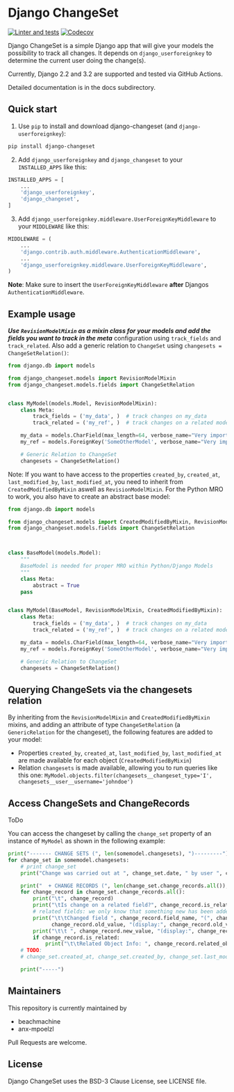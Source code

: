 Django ChangeSet
================

[![Linter and tests](https://github.com/beachmachine/django-changeset/workflows/Linter%20and%20tests/badge.svg)](https://github.com/beachmachine/django-changeset/actions)
[![Codecov](https://img.shields.io/codecov/c/gh/beachmachine/django-changeset)](https://codecov.io/gh/beachmachine/django-changeset)

Django ChangeSet is a simple Django app that will give your models the possibility to track all changes. It depends on
`django_userforeignkey` to determine the current user doing the change(s).

Currently, Django 2.2 and 3.2 are supported and tested via GitHub Actions.

Detailed documentation is in the docs subdirectory.

Quick start
-----------

1.  Use `pip` to install and download django-changeset (and `django-userforeignkey`):

```bash
pip install django-changeset
```

2.  Add `django_userforeignkey` and `django_changeset` to your `INSTALLED_APPS` like this:

```python
INSTALLED_APPS = [
    ...
    'django_userforeignkey',
    'django_changeset',
]
```

3.  Add `django_userforeignkey.middleware.UserForeignKeyMiddleware` to your `MIDDLEWARE` like this:

```python
MIDDLEWARE = (
    ...
    'django.contrib.auth.middleware.AuthenticationMiddleware',
    ...
    'django_userforeignkey.middleware.UserForeignKeyMiddleware',
)
```

**Note**: Make sure to insert the `UserForeignKeyMiddleware` **after** Djangos `AuthenticationMiddleware`.

Example usage
-------------

***Use `RevisionModelMixin` as a mixin class for your models and add the fields you want to track in the meta***
configuration using `track_fields` and `track_related`. Also add a generic relation to `ChangeSet` using
`changesets = ChangeSetRelation()`:

```python
from django.db import models

from django_changeset.models import RevisionModelMixin
from django_changeset.models.fields import ChangeSetRelation


class MyModel(models.Model, RevisionModelMixin):
    class Meta:
        track_fields = ('my_data', )  # track changes on my_data
        track_related = ('my_ref', )  # track changes on a related model

    my_data = models.CharField(max_length=64, verbose_name="Very important data you want to track")
    my_ref = models.ForeignKey('SomeOtherModel', verbose_name="Very important relation", related_name='my_models')

    # Generic Relation to ChangeSet
    changesets = ChangeSetRelation()
```

Note: If you want to have access to the properties `created_by`, `created_at`, `last_modified_by`, `last_modified_at`,
you need to inherit from `CreatedModifiedByMixin` aswell as `RevisionModelMixin`. For the Python MRO to work, you also
have to create an abstract base model:

```python
from django.db import models

from django_changeset.models import CreatedModifiedByMixin, RevisionModelMixin
from django_changeset.models.fields import ChangeSetRelation



class BaseModel(models.Model):
    """
    BaseModel is needed for proper MRO within Python/Django Models
    """
    class Meta:
        abstract = True
    pass


class MyModel(BaseModel, RevisionModelMixin, CreatedModifiedByMixin):
    class Meta:
        track_fields = ('my_data', )  # track changes on my_data
        track_related = ('my_ref', )  # track changes on a related model

    my_data = models.CharField(max_length=64, verbose_name="Very important data you want to track")
    my_ref = models.ForeignKey('SomeOtherModel', verbose_name="Very important relation", related_name='my_models')

    # Generic Relation to ChangeSet
    changesets = ChangeSetRelation()
```

Querying ChangeSets via the changesets relation
-----------------------------------------------

By inheriting from the `RevisionModelMixin` and `CreatedModifiedByMixin` mixins, and adding an attribute of type
`ChangeSetRelation` (a `GenericRelation` for the changeset), the following features are added to your model:

-   Properties `created_by`, `created_at`, `last_modified_by`, `last_modified_at` are made available for each object
    (`CreatedModifiedByMixin`)
-   Relation `changesets` is made available, allowing you to run queries like this one:
    `MyModel.objects.filter(changesets__changeset_type='I', changesets__user__username='johndoe')`

Access ChangeSets and ChangeRecords
-----------------------------------

ToDo

You can access the changeset by calling the `change_set` property of an instance of `MyModel` as shown in the following
example:

```python
print("------- CHANGE SETS (", len(somemodel.changesets), ")---------")
for change_set in somemodel.changesets:
    # print change_set
    print("Change was carried out at ", change_set.date, " by user ", change_set.user, " on model ", change_set.object_type)

    print("  + CHANGE RECORDS (", len(change_set.change_records.all()), "): ")
    for change_record in change_set.change_records.all():
        print("\t", change_record)
        print("\tIs change on a related field?", change_record.is_related)
        # related fields: we only know that something new has been added. we know the PK, but not the object itself
        print("\t\tChanged field ", change_record.field_name, "(", change_record.field_verbose_name, ") from ",
              change_record.old_value, "(display:", change_record.old_value_display, ") to")
        print("\t\t ", change_record.new_value, "(display:", change_record.new_value_display, ")")
        if change_record.is_related:
            print("\t\tRelated Object Info: ", change_record.related_object)
    # TODO:
    # change_set.created_at, change_set.created_by, change_set.last_modified_by, change_set.last_modified_at

    print("-----")
```

Maintainers
-----------

This repository is currently maintained by

-   beachmachine
-   anx-mpoelzl

Pull Requests are welcome.

License
-------

Django ChangeSet uses the BSD-3 Clause License, see LICENSE file.
